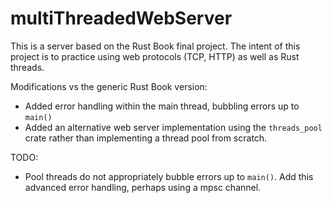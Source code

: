 # multiThreadedWebServer

This is a server based on the Rust Book final project. The intent of this project is to practice using web protocols (TCP, HTTP) as well as Rust threads.

Modifications vs the generic Rust Book version:
- Added error handling within the main thread, bubbling errors up to `main()`
- Added an alternative web server implementation using the `threads_pool` crate rather than implementing a thread pool from scratch.

TODO:
- Pool threads do not appropriately bubble errors up to `main()`. Add this advanced error handling, perhaps using a mpsc channel.
